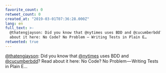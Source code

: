 ```yaml
---
favorite_count: 0
retweet_count: 0
created_at: "2019-03-01T07:36:28.000Z"
lang: en
full_text: >-
  @thatengjayson: Did you know that @nytimes uses BDD and @cucumberbdd? Read
  about it here: No Code? No Problem — Writing Tests in Plain E…
retweeted: true
---
```


[@thatengjayson](https://twitter.com/thatengjayson): Did you know that
[@nytimes](https://twitter.com/nytimes) uses BDD and
[@cucumberbdd](https://twitter.com/cucumberbdd)? Read about it here: No Code? No
Problem — Writing Tests in Plain E…
